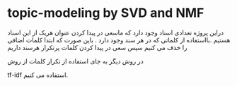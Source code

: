 # topic-modeling by SVD and NMF
دراین پروژه تعدادی اسناد وجود دارد که ماسعی در پیدا کردن عنوان هریک از این اسناد هستیم .بااستفاده از کلماتی که در هر سند وجود دارد .
باین صورت که ابتدا کلمات اضافی را خذف می کنیم سپس سعی در پیدا کردن کلمات پرتکرار هرسند داریم 



در روش دیگر به جای استفاده از تکرار کلمات از روش

tf-idf 
استفاده می کنیم.
